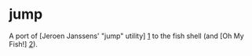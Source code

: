 jump
====

A port of [Jeroen Janssens' "jump" utility] [1] to the fish shell (and [Oh My Fish!] [2]).

[1]: http://jeroenjanssens.com/2013/08/16/quickly-navigate-your-filesystem-from-the-command-line.html
[2]: https://github.com/bpinto/oh-my-fish
